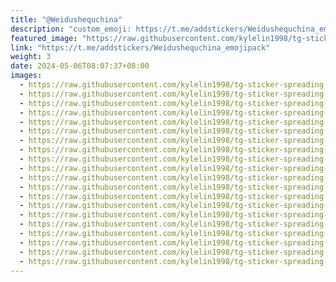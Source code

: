 ```yaml
---
title: "@Weidushequchina"
description: "custom_emoji: https://t.me/addstickers/Weidushequchina_emojipack"
featured_image: "https://raw.githubusercontent.com/kylelin1998/tg-sticker-spreading-worldwide-images/main/img/1fb0a12b-1655-4181-bdb0-921a37c66c0a.jpg"
link: "https://t.me/addstickers/Weidushequchina_emojipack"
weight: 3
date: 2024-05-06T08:07:37+08:00
images:
  - https://raw.githubusercontent.com/kylelin1998/tg-sticker-spreading-worldwide-images/main/img/1fb0a12b-1655-4181-bdb0-921a37c66c0a.jpg
  - https://raw.githubusercontent.com/kylelin1998/tg-sticker-spreading-worldwide-images/main/img/755f2814-c7e9-4a27-b37b-76a96bd3dc0d.jpg
  - https://raw.githubusercontent.com/kylelin1998/tg-sticker-spreading-worldwide-images/main/img/cbd288a0-43ec-4c9b-920d-0342bd0f101d.jpg
  - https://raw.githubusercontent.com/kylelin1998/tg-sticker-spreading-worldwide-images/main/img/874e006e-60d6-4d9a-b9b6-705c85a4ce00.jpg
  - https://raw.githubusercontent.com/kylelin1998/tg-sticker-spreading-worldwide-images/main/img/0b88c6c4-9443-4307-aa0b-0800f08c2bfe.jpg
  - https://raw.githubusercontent.com/kylelin1998/tg-sticker-spreading-worldwide-images/main/img/5b70fdce-f87c-4521-8393-07b1d693c5f4.jpg
  - https://raw.githubusercontent.com/kylelin1998/tg-sticker-spreading-worldwide-images/main/img/4b36d4a6-8120-4680-97bb-3fa0f0efe593.jpg
  - https://raw.githubusercontent.com/kylelin1998/tg-sticker-spreading-worldwide-images/main/img/9dc20fd8-5b9a-4bc4-b87f-153435af8f34.jpg
  - https://raw.githubusercontent.com/kylelin1998/tg-sticker-spreading-worldwide-images/main/img/26c1b9b0-48ce-4302-996a-942d46ac2174.jpg
  - https://raw.githubusercontent.com/kylelin1998/tg-sticker-spreading-worldwide-images/main/img/e3a6be52-cd56-4a9e-bb3a-08f43655ec29.jpg
  - https://raw.githubusercontent.com/kylelin1998/tg-sticker-spreading-worldwide-images/main/img/d2242744-b9ed-4a4c-8d93-9694cee89e1f.jpg
  - https://raw.githubusercontent.com/kylelin1998/tg-sticker-spreading-worldwide-images/main/img/7c98c99c-458a-4d3e-ba13-2a1aaf3ce66a.jpg
  - https://raw.githubusercontent.com/kylelin1998/tg-sticker-spreading-worldwide-images/main/img/7377719c-7c78-426f-8764-9d9cfe71976b.jpg
  - https://raw.githubusercontent.com/kylelin1998/tg-sticker-spreading-worldwide-images/main/img/f0184957-752f-4f0c-9a77-16ec9ee68089.jpg
  - https://raw.githubusercontent.com/kylelin1998/tg-sticker-spreading-worldwide-images/main/img/ec97b734-753f-4d1d-a838-e5a2c18797b4.jpg
  - https://raw.githubusercontent.com/kylelin1998/tg-sticker-spreading-worldwide-images/main/img/37636bfb-0372-4a89-971a-013b77821874.jpg
  - https://raw.githubusercontent.com/kylelin1998/tg-sticker-spreading-worldwide-images/main/img/18cf9a9d-16ed-4e60-bb73-0bbafc71d70c.jpg
  - https://raw.githubusercontent.com/kylelin1998/tg-sticker-spreading-worldwide-images/main/img/ccd43bad-45e3-42ae-a17e-2020292ecede.jpg
  - https://raw.githubusercontent.com/kylelin1998/tg-sticker-spreading-worldwide-images/main/img/d7bd0d95-34b4-43b0-b7ff-7e8fcd5b24f7.jpg
  - https://raw.githubusercontent.com/kylelin1998/tg-sticker-spreading-worldwide-images/main/img/6285d940-cba0-4d51-bcec-533aa2b9188b.jpg
---
```


